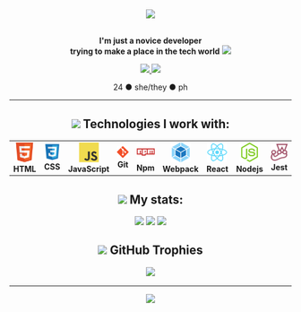 <div id="header" align="center">
  <img src="https://media.giphy.com/media/UIBrKYkVkGjpDxg07X/giphy.gif" width="700" align="center" />
  <p><br><strong>I'm just a novice developer</strong><br><strong>trying to make a place in the tech world</strong> <img src="https://media.giphy.com/media/djLOAhhZQF75k29FWR/giphy.gif" width="24"/></p>
    <div id="badges">
    <a href="https://www.linkedin.com/in/ethel-prado1998/" target="_blank">
      <img src="https://img.shields.io/badge/LinkedIn-blue?logo=linkedin&logoColor=white&style=for-the-badge"/>
    </a>
    <a href="https://leetcode.com/sumtinggmr/" target="_blank">
      <img src="https://img.shields.io/badge/LeetCode-black?logo=leetcode&logoColor=orange&style=for-the-badge" />
    </a>
  </div>
  <p>24 ● she/they ● ph</p>
</div>

---

<h2 align="center"><img src="https://media.giphy.com/media/DVzgDqMj7B6KxFWTlL/giphy.gif" width="36" /> Technologies I work with: </h2>
<table align="center">
  <td align="center">
  <img src="https://github.com/devicons/devicon/blob/master/icons/html5/html5-original.svg" width="36" /> <br>
  <strong>HTML</strong>
  </td>
  <td align="center">
  <img src="https://github.com/devicons/devicon/blob/master/icons/css3/css3-original.svg" width="36" /> <br>
  <strong>CSS</strong>
  </td>
  <td align="center">
  <img src="https://github.com/devicons/devicon/blob/master/icons/javascript/javascript-original.svg" width="36" /> <br>
  <strong>JavaScript</strong>
  </td>
  <td align="center">
  <img src="https://github.com/devicons/devicon/blob/master/icons/git/git-original.svg" width="36" /> <br>
  <strong>Git</strong>
  </td>
   <td align="center">
  <img src="https://github.com/devicons/devicon/blob/master/icons/npm/npm-original-wordmark.svg" width="36" /> <br>
  <strong>Npm</strong>
  </td>
   <td align="center">
  <img src="https://github.com/devicons/devicon/blob/master/icons/webpack/webpack-original.svg" width="36" /> <br>
  <strong>Webpack</strong>
  </td>
  <td align="center">
  <img src="https://github.com/devicons/devicon/blob/master/icons/react/react-original.svg" width="36" /> <br>
  <strong>React</strong>
  </td>
  <td align="center">
  <img src="https://github.com/devicons/devicon/blob/master/icons/nodejs/nodejs-original.svg" width="36" /> <br>
  <strong>Nodejs</strong>
  </td>
  <td align="center">
  <img src="https://github.com/devicons/devicon/blob/master/icons/jest/jest-plain.svg" width="36" /> <br>
  <strong>Jest</strong>
  </td>
</table>

<h2 align="center"><img src="https://media.giphy.com/media/TqNNQs4dHChEWUUWT2/giphy.gif" width="30" /> My stats:</h2>

<div align="center">
<img src="https://github-readme-stats.vercel.app/api?username=ting-prado&theme=radical&hide_border=true&include_all_commits=false&count_private=false" />
<img src="https://github-readme-streak-stats.herokuapp.com/?user=ting-prado&theme=radical&hide_border=true" />
<img src="https://github-readme-stats.vercel.app/api/top-langs/?username=ting-prado&theme=radical&hide_border=true&include_all_commits=false&count_private=false&layout=compact" />
</div>
<h2 align="center"><img src="https://media.giphy.com/media/BDiAZ0eA8oGn22AeAd/giphy.gif" width="48" /> GitHub Trophies</h2>
<div align="center"><img src="https://github-profile-trophy.vercel.app/?username=ting-prado&theme=radical&no-frame=true&no-bg=false&margin-w=8" /> </div>

---

<div align="center"><img src="https://mir-s3-cdn-cf.behance.net/project_modules/max_1200/22b22287602523.5dbd29081561d.gif" width="700" /></div>

